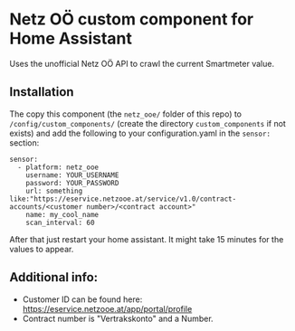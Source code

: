 # Netz OÖ custom component for Home Assistant

Uses the unofficial Netz OÖ API to crawl the current Smartmeter value.

## Installation

The copy this component (the `netz_ooe/` folder of this repo) to `/config/custom_components/` (create the directory `custom_components` if not exists) and add the following to your configuration.yaml in the `sensor:` section:
```
sensor:
  - platform: netz_ooe
    username: YOUR_USERNAME
    password: YOUR_PASSWORD
    url: something like:"https://eservice.netzooe.at/service/v1.0/contract-accounts/<customer number>/<contract account>"
    name: my_cool_name
    scan_interval: 60
```

After that just restart your home assistant. It might take 15 minutes for the values to appear.


## Additional info:
- Customer ID can be found here: https://eservice.netzooe.at/app/portal/profile
- Contract number is "Vertrakskonto" and a Number.
